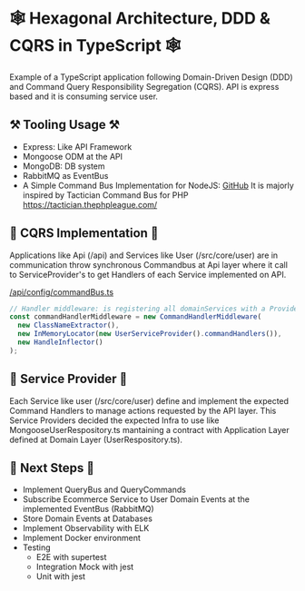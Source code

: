 # 🕸 Hexagonal Architecture, DDD &amp; CQRS in TypeScript 🕸

Example of a TypeScript application following Domain-Driven Design (DDD) and Command Query Responsibility Segregation (CQRS).
API is express based and it is consuming service user.

## ⚒️ Tooling Usage ⚒️

- Express: Like API Framework
- Mongoose ODM at the API
- MongoDB: DB system
- RabbitMQ as EventBus
- A Simple Command Bus Implementation for NodeJS: [GitHub](https://github.com/erickjth/simple-command-bus#readme)
  It is majorly inspired by Tactician Command Bus for PHP https://tactician.thephpleague.com/

## 🚎 CQRS Implementation 🚎

Applications like Api (/api) and Services like User (/src/core/user) are in communication throw synchronous Commandbus at Api layer where it call to ServiceProvider's to get Handlers of each Service implemented on API.

[/api/config/commandBus.ts](./api/config/commandBus.ts)

```javascript
// Handler middleware: is registering all domainServices with a Provider Pattern
const commandHandlerMiddleware = new CommandHandlerMiddleware(
  new ClassNameExtractor(),
  new InMemoryLocator(new UserServiceProvider().commandHandlers()),
  new HandleInflector()
);
```

## 🚏 Service Provider 🚏

Each Service like user (/src/core/user) define and implement the expected Command Handlers to manage actions requested by the API layer.
This Service Providers decided the expected Infra to use like MongooseUserRespository.ts mantaining a contract with Application Layer defined at Domain Layer (UserRespository.ts).

## 📝 Next Steps 📝

- Implement QueryBus and QueryCommands
- Subscribe Ecommerce Service to User Domain Events at the implemented EventBus (RabbitMQ)
- Store Domain Events at Databases
- Implement Observability with ELK
- Implement Docker environment
- Testing
  - E2E with supertest
  - Integration Mock with jest
  - Unit with jest
